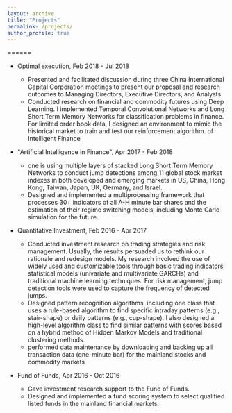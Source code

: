 ```yaml
---
layout: archive
title: "Projects"
permalink: /projects/
author_profile: true
---
```



======
* Optimal execution, Feb 2018 - Jul 2018
  * Presented and facilitated discussion during three China International Capital Corporation meetings to present our proposal and research outcomes to Managing Directors, Executive Directors, and Analysts.
  * Conducted research on financial and commodity futures using Deep Learning. I implemented Temporal Convolutional Networks and Long Short Term Memory Networks for classification problems in finance. For limited order book data, I designed an environment to mimic the historical market to train and test our reinforcement algorithm.
 of Intelligent Finance


* "Artificial Intelligence in Finance", Apr 2017 - Feb 2018

  * one is using multiple layers of stacked Long Short Term Memory Networks to conduct jump detections among 11 global stock market indexes in both developed and emerging markets in US, China, Hong Kong, Taiwan, Japan, UK, Germany, and Israel.
  * Designed and implemented a multiprocessing framework that processes 30+ indicators of all A-H minute bar shares and the estimation of their regime switching models, including Monte Carlo simulation for the future.

* Quantitative Investment, Feb 2016 - Apr 2017
  * Conducted investment research on trading strategies and risk management. Usually, the results persuaded us to rethink our rationale and redesign models. My research involved the use of widely used and customizable tools through basic trading indicators statistical models (univariate and multivariate GARCHs) and traditional machine learning techniques. For risk management, jump detection tools were used to capture the frequency of detected jumps.
  * Designed pattern recognition algorithms, including one class that uses a rule-based algorithm to find specific intraday patterns (e.g., stair-shape) or daily patterns (e.g., cup-shape). I also designed a high-level algorithm class to find similar patterns with scores based on a hybrid method of Hidden Markov Models and traditional clustering methods.
  * performed data maintenance by downloading and backing up all transaction data (one-minute bar) for the mainland stocks and commodity markets

* Fund of Funds, Apr 2016 - Oct 2016
  * Gave investment research support to the Fund of Funds.
  * Designed and implemented a fund scoring system to select qualified listed funds in the mainland financial markets.


